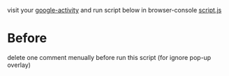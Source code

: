 visit your [google-activity](https://myactivity.google.com/page?hl=ko&utm_medium=web&utm_source=youtube&page=youtube_comments) and run script below in browser-console
[script.js](https://github.com/shlifedev/delete-all-youtube-comments/blob/main/script.js)

# Before
delete one comment menually before run this script (for ignore pop-up overlay)   



 

